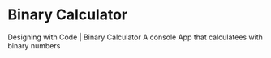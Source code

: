 # Binary Calculator
Designing with Code | Binary Calculator
A console App that calculatees with binary numbers
